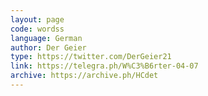 ```yaml
---
layout: page
code: wordss
language: German
author: Der Geier
type: https://twitter.com/DerGeier21
link: https://telegra.ph/W%C3%B6rter-04-07
archive: https://archive.ph/HCdet
---
```

